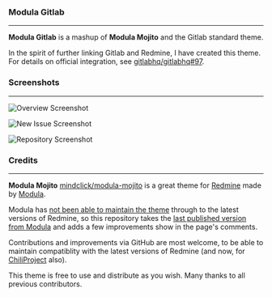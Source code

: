 ### Modula Gitlab
------------------------

**Modula Gitlab** is a mashup of **Modula Mojito** and the Gitlab standard theme.

In the spirit of further linking Gitlab and Redmine, I have created this theme.  For details on official integration, see [gitlabhq/gitlabhq#97](https://github.com/gitlabhq/gitlabhq/issues/97).

### Screenshots
------------------------

![Overview Screenshot](https://raw.github.com/doublerebel/modula-gitlab/master/screenshots/Screenshot-Overview.png
 "Overview")

![New Issue Screenshot](https://raw.github.com/doublerebel/modula-gitlab/master/screenshots/Screenshot-New_Issue.png
 "New Issue")

![Repository Screenshot](https://raw.github.com/doublerebel/modula-gitlab/master/screenshots/Screenshot-Repository.png
 "Repository")


### Credits
-------------------------
**Modula Mojito** [mindclick/modula-mojito](http://github.com/mindclick/modula-mojito) is a great theme for [Redmine](http://www.redmine.org) made by [Modula](http://www.modula.fi).

Modula has [not been able to maintain the theme](http://www.modula.fi/2011/something-obsolete-and-something-new/) through to the latest versions of Redmine, so this repository takes the [last published version from Modula](http://www.modula.fi/2009/redmine-theme-modula-mojito/) and adds a few improvements show in the page's comments.

Contributions and improvements via GitHub are most welcome, to be able to maintain compatiblity with the latest versions of Redmine (and now, for [ChiliProject](https://www.chiliproject.org) also).

This theme is free to use and distribute as you wish.  Many thanks to all previous contributors.

